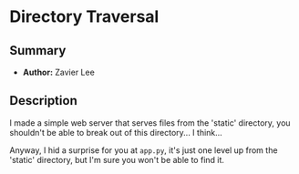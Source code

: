 # Directory Traversal

## Summary
- **Author:** Zavier Lee

## Description
I made a simple web server that serves files from the 'static' directory, you shouldn't be able to break out of this directory... I think...

Anyway, I hid a surprise for you at `app.py`, it's just one level up from the 'static' directory, but I'm sure you won't be able to find it.